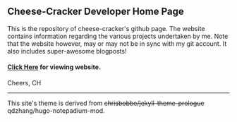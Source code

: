 ## Cheese-Cracker Developer Home Page
This is the repository of cheese-cracker's github page. The website contains information regarding the various projects undertaken by me. Note that the website however, may or may not be in sync with my git account.
It also includes super-awesome blogposts!
#### [Click Here](https://cheese-cracker.github.io/) for viewing website.
Cheers, CH

---

This site's theme is derived from ~~chrisbobbe/jekyll-theme-prologue~~ qdzhang/hugo-notepadium-mod.
